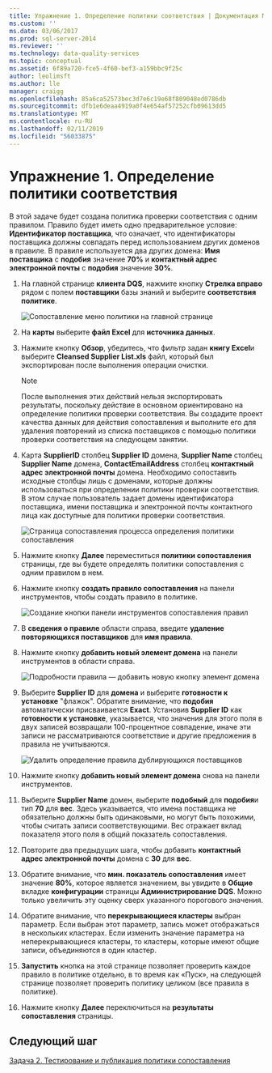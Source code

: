 ```yaml
---
title: Упражнение 1. Определение политики соответствия | Документация Майкрософт
ms.custom: ''
ms.date: 03/06/2017
ms.prod: sql-server-2014
ms.reviewer: ''
ms.technology: data-quality-services
ms.topic: conceptual
ms.assetid: 6f89a720-fce5-4f60-bef3-a159bbc9f25c
author: leolimsft
ms.author: lle
manager: craigg
ms.openlocfilehash: 85a6ca52573bec3d7e6c19e68f809048ed0786db
ms.sourcegitcommit: dfb1e6deaa4919a0f4e654af57252cfb09613dd5
ms.translationtype: MT
ms.contentlocale: ru-RU
ms.lasthandoff: 02/11/2019
ms.locfileid: "56033875"
---
```

# <a name="task-1-defining-a-matching-policy"></a>Упражнение 1. Определение политики соответствия
  В этой задаче будет создана политика проверки соответствия с одним правилом. Правило будет иметь одно предварительное условие: **Идентификатор поставщика**, что означает, что идентификаторы поставщика должны совпадать перед использованием других доменов в правиле. В правиле используется два других домена: **Имя поставщика** с **подобия** значение **70%** и **контактный адрес электронной почты** с **подобия** значение **30%**.  
  
1.  На главной странице **клиента DQS**, нажмите кнопку **Стрелка вправо** рядом с полем **поставщики** базы знаний и выберите **соответствия политике**.  
  
     ![Сопоставление меню политики на главной странице](../../2014/tutorials/media/et-definingamatchingpolicy-01.jpg "сопоставления меню политики на главной странице")  
  
2.  На **карты** выберите **файл Excel** для **источника данных**.  
  
3.  Нажмите кнопку **Обзор**, убедитесь, что фильтр задан **книгу Excel**и выберите **Cleansed Supplier List.xls** файл, который был экспортирован после выполнения операции очистки.  
  
    > [!NOTE]  
    >  После выполнения этих действий нельзя экспортировать результаты, поскольку действие в основном ориентировано на определение политики проверки соответствия. Вы создадите проект качества данных для действия сопоставления и выполните его для удаления повторений из списка поставщиков с помощью политики проверки соответствия на следующем занятии.  
  
4.  Карта **SupplierID** столбец **Supplier ID** домена, **Supplier Name** столбец **Supplier Name** домена,  **ContactEmailAddress** столбец **контактный адрес электронной почты** домена. Необходимо сопоставить исходные столбцы лишь с доменами, которые должны использоваться при определении политики проверки соответствия. В этом случае пользователь задает домены идентификатора поставщика, имени поставщика и электронной почты контактного лица как доступные для политики проверки соответствия.  
  
     ![Страница сопоставления процесса определения политики сопоставления](../../2014/tutorials/media/et-definingamatchingpolicy-02.jpg "страница сопоставления процесса определения политики сопоставления")  
  
5.  Нажмите кнопку **Далее** переместиться **политики сопоставления** страницы, где вы будете определять политики сопоставления с одним правилом в нем.  
  
6.  Нажмите кнопку **создать правило сопоставления** на панели инструментов, чтобы создать правило в политике.  
  
     ![Создание кнопки панели инструментов сопоставления правил](../../2014/tutorials/media/et-definingamatchingpolicy-03.jpg "создать кнопки на панели инструментов сопоставления правил")  
  
7.  В **сведения о правиле** области справа, введите **удаление повторяющихся поставщиков** для **имя правила**.  
  
8.  Нажмите кнопку **добавить новый элемент домена** на панели инструментов в области справа.  
  
     ![Подробности правила — добавить новую кнопку элемент домена](../../2014/tutorials/media/et-definingamatchingpolicy-04.jpg "подробности правила — добавить новую кнопку элемент домена")  
  
9. Выберите **Supplier ID** для **домена** и выберите **готовности к установке** "флажок". Обратите внимание, что **подобия** автоматически присваивается **Exact**. Установив **Supplier ID** как **готовности к установке**, указывается, что значения для этого поля в двух записей возвращали 100-процентное совпадение, иначе эти записи не рассматриваются соответствие и другие предложения в правила не учитываются.  
  
     ![Удалить определение правила дублирующихся поставщиков](../../2014/tutorials/media/et-definingamatchingpolicy-05.jpg "удалить определение правила дублирующихся поставщиков")  
  
10. Нажмите кнопку **добавить новый элемент домена** снова на панели инструментов.  
  
11. Выберите **Supplier Name** домен, выберите **подобный** для **подобия**и тип **70** для **вес**.  Здесь указывается, что имена поставщика не обязательно должны быть одинаковыми, но могут быть похожими, чтобы считать записи соответствующими. Вес отражает вклад показателя этого поля в общий показатель сопоставления.  
  
12. Повторите два предыдущих шага, чтобы добавить **контактный адрес электронной почты** домена с **30** для **вес**.  
  
13. Обратите внимание, что **мин. показатель сопоставления** имеет значение **80%**, которое является значением, вы увидите в **Общие** вкладке **конфигурации** страницы **Администрирование DQS**. Можно только увеличить эту оценку сверх указанного порогового значения.  
  
14. Обратите внимание, что **перекрывающиеся кластеры** выбран параметр. Если выбран этот параметр, запись может отображаться в нескольких кластерах. Если изменить значение параметра на неперекрывающиеся кластеры, то кластеры, которые имеют общие записи, объединяются в один кластер.  
  
15. **Запустить** кнопка на этой странице позволяет проверить каждое правило в политике отдельно, в то время как «Пуск», на следующей странице позволяет проверить политику целиком (все правила в политике).  
  
16. Нажмите кнопку **Далее** переключиться на **результаты сопоставления** страницы.  
  
## <a name="next-step"></a>Следующий шаг  
 [Задача 2. Тестирование и публикация политики сопоставления](../../2014/tutorials/task-2-testing-and-publishing-the-matching-policy.md)  
  
  
